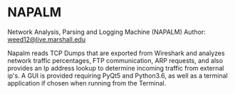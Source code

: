 # NAPALM
Network Analysis, Parsing and Logging Machine (NAPALM)
Author: weed12@live.marshall.edu


Napalm reads TCP Dumps that are exported from Wireshark and analyzes network traffic percentages,
FTP communication, ARP requests, and also provides an Ip address lookup to determine incoming traffic
from external ip's.  A GUI is provided requiring PyQt5 and Python3.6, as well as a terminal application if chosen
when running from the Terminal.
